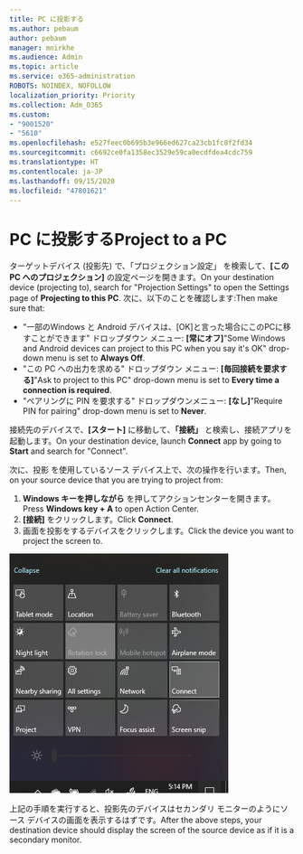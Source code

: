 ```yaml
---
title: PC に投影する
ms.author: pebaum
author: pebaum
manager: mnirkhe
ms.audience: Admin
ms.topic: article
ms.service: o365-administration
ROBOTS: NOINDEX, NOFOLLOW
localization_priority: Priority
ms.collection: Adm_O365
ms.custom:
- "9001520"
- "5610"
ms.openlocfilehash: e527feec0b695b3e966ed627ca23cb1fc8f2fd34
ms.sourcegitcommit: c6692ce0fa1358ec3529e59ca0ecdfdea4cdc759
ms.translationtype: HT
ms.contentlocale: ja-JP
ms.lasthandoff: 09/15/2020
ms.locfileid: "47801621"
---
```

# <a name="project-to-a-pc"></a><span data-ttu-id="f63bc-102">PC に投影する</span><span class="sxs-lookup"><span data-stu-id="f63bc-102">Project to a PC</span></span>

<span data-ttu-id="f63bc-103">ターゲットデバイス (投影先) で、「プロジェクション設定」 を検索して、**[この PC へのプロジェクション]** の設定ページを開きます。</span><span class="sxs-lookup"><span data-stu-id="f63bc-103">On your destination device (projecting to), search for "Projection Settings" to open the Settings page of **Projecting to this PC**.</span></span> <span data-ttu-id="f63bc-104">次に、以下のことを確認します:</span><span class="sxs-lookup"><span data-stu-id="f63bc-104">Then make sure that:</span></span>
- <span data-ttu-id="f63bc-105">"一部のWindows と Android デバイスは、[OK]と言った場合にこのPCに移すことができます" ドロップダウン メニュー: **[常にオフ]**</span><span class="sxs-lookup"><span data-stu-id="f63bc-105">"Some Windows and Android devices can project to this PC when you say it's OK" drop-down menu is set to **Always Off**.</span></span>
- <span data-ttu-id="f63bc-106">"この PC への出力を求める" ドロップダウン メニュー: **[毎回接続を要求する]**</span><span class="sxs-lookup"><span data-stu-id="f63bc-106">"Ask to project to this PC" drop-down menu is set to **Every time a connection is required**.</span></span>
- <span data-ttu-id="f63bc-107">"ペアリングに PIN を要求する" ドロップダウンメニュー: **[なし]**</span><span class="sxs-lookup"><span data-stu-id="f63bc-107">"Require PIN for pairing" drop-down menu is set to **Never**.</span></span>

<span data-ttu-id="f63bc-108">接続先のデバイスで、**[スタート]** に移動して、**「接続」** と検索し、接続アプリを起動します。</span><span class="sxs-lookup"><span data-stu-id="f63bc-108">On your destination device, launch **Connect** app by going to **Start** and search for "Connect".</span></span>

<span data-ttu-id="f63bc-109">次に、投影 を使用しているソース デバイス上で、次の操作を行います。</span><span class="sxs-lookup"><span data-stu-id="f63bc-109">Then, on your source device that you are trying to project from:</span></span>

1. <span data-ttu-id="f63bc-110">**Windows キーを押しながら** を押してアクションセンターを開きます。</span><span class="sxs-lookup"><span data-stu-id="f63bc-110">Press **Windows key + A** to open Action Center.</span></span>
2. <span data-ttu-id="f63bc-111">**[接続]** をクリックします。</span><span class="sxs-lookup"><span data-stu-id="f63bc-111">Click **Connect**.</span></span>
3. <span data-ttu-id="f63bc-112">画面を投影をするデバイスをクリックします。</span><span class="sxs-lookup"><span data-stu-id="f63bc-112">Click the device you want to project the screen to.</span></span>

![PC に投影する](media/project-to-a-pc.png)

<span data-ttu-id="f63bc-114">上記の手順を実行すると、投影先のデバイスはセカンダリ モニターのようにソース デバイスの画面を表示するはずです。</span><span class="sxs-lookup"><span data-stu-id="f63bc-114">After the above steps, your destination device should display the screen of the source device as if it is a secondary monitor.</span></span>
